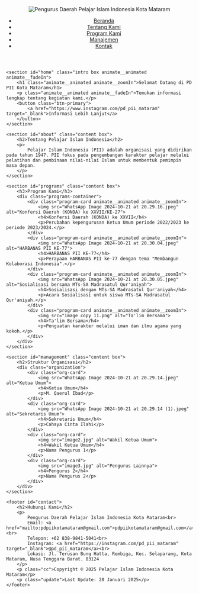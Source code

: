 <html lang="id">
<head>
    <meta charset="UTF-8">
    <meta name="viewport" content="width=device-width, initial-scale=1.0">
    <title>Pelajar Islam Indonesia Kota Mataram</title>
    <link rel="stylesheet" href="style.css">
    <link rel="stylesheet" href="https://cdnjs.cloudflare.com/ajax/libs/animate.css/4.1.1/animate.min.css"/>
    <link href="https://fonts.googleapis.com/css2?family=Roboto:wght@400;500;700&display=swap" rel="stylesheet">
</head>

<body>
    <header>
        <div class="logo">
            <img src="IMG_9420.PNG" alt="Pengurus Daerah Pelajar Islam Indonesia Kota Mataram">
        </div>
        <nav>
            <ul>
                <li><a href="#home">Beranda</a></li>
                <li><a href="#about">Tentang Kami</a></li>
                <li><a href="#programs">Program Kami</a></li>
                <li><a href="#management">Manajemen</a></li>
                <li><a href="#contact">Kontak</a></li>
            </ul>
        </nav>
    </header>

    <section id="home" class="intro box animate__animated animate__fadeIn">
        <h1 class="animate__animated animate__zoomIn">Selamat Datang di PD PII Kota Mataram</h1>
        <p class="animate__animated animate__fadeIn">Temukan informasi lengkap tentang kegiatan kami.</p>
        <button class="btn-primary">
            <a href="https://www.instagram.com/pd_pii_mataram" target="_blank">Informasi Lebih Lanjut</a>
        </button>
    </section>

    <section id="about" class="content box">
        <h2>Tentang Pelajar Islam Indonesia</h2>
        <p>
            Pelajar Islam Indonesia (PII) adalah organisasi yang didirikan pada tahun 1947. PII fokus pada pengembangan karakter pelajar melalui pelatihan dan pembinaan nilai-nilai Islam untuk membentuk pemimpin masa depan.
        </p>
    </section>

    <section id="programs" class="content box">
        <h3>Program Kami</h3>
        <div class="programs-container">
            <div class="program-card animate__animated animate__zoomIn">
                <img src="WhatsApp Image 2024-10-21 at 20.29.16.jpeg" alt="Konfersi Daerah (KONDA) ke XXVII/KE-27">
                <h4>Konfersi Daerah (KONDA) ke XXVII</h4>
                <p>Perubahan kepengurusan Ketua Umum periode 2022/2023 ke periode 2023/2024.</p>
            </div>
            <div class="program-card animate__animated animate__zoomIn">
                <img src="WhatsApp Image 2024-10-21 at 20.30.04.jpeg" alt="HARBANAS PII KE-77">
                <h4>HARBANAS PII KE-77</h4>
                <p>Perayaan HARBANAS PII ke-77 dengan tema "Membangun Kolaborasi Indonesia".</p>
            </div>
            <div class="program-card animate__animated animate__zoomIn">
                <img src="WhatsApp Image 2024-10-21 at 20.30.05.jpeg" alt="Sosialisasi bersama MTs-SA Madrasatul Qur'aniyah">
                <h4>Sosialisasi dengan MTs-SA Madrasatul Qur'aniyah</h4>
                <p>Acara Sosialisasi untuk siswa MTs-SA Madrasatul Qur'aniyah.</p>
            </div>
            <div class="program-card animate__animated animate__zoomIn">
                <img src="image copy 11.png" alt="Ta'lim Bersama">
                <h4>Ta'lim Bersama</h4>
                <p>Penguatan karakter melalui iman dan ilmu agama yang kokoh.</p>
            </div>
        </div>
    </section>

    <section id="management" class="content box">
        <h2>Struktur Organisasi</h2>
        <div class="organization">
            <div class="org-card">
                <img src="WhatsApp Image 2024-10-21 at 20.29.14.jpeg" alt="Ketua Umum">
                <h4>Ketua Umum</h4>
                <p>M. Qaerul Ibad</p>
            </div>
            <div class="org-card">
                <img src="WhatsApp Image 2024-10-21 at 20.29.14 (1).jpeg" alt="Sekretaris Umum">
                <h4>Sekretaris Umum</h4>
                <p>Cahaya Cinta Ilahi</p>
            </div>
            <div class="org-card">
                <img src="image2.jpg" alt="Wakil Ketua Umum">
                <h4>Wakil Ketua Umum</h4>
                <p>Nama Pengurus 1</p>
            </div>
            <div class="org-card">
                <img src="image3.jpg" alt="Pengurus Lainnya">
                <h4>Pengurus 2</h4>
                <p>Nama Pengurus 2</p>
            </div>
        </div>
    </section>

    <footer id="contact">
        <h2>Hubungi Kami</h2>
        <p>
            Pengurus Daerah Pelajar Islam Indonesia Kota Mataram<br>
            Email: <a href="mailto:pdpiikotamataram@gmail.com">pdpiikotamataram@gmail.com</a><br>
            Telepon: +62 838-9841-5041<br>
            Instagram: <a href="https://instagram.com/pd_pii_mataram" target="_blank">@pd_pii_mataram</a><br>
            Lokasi: Jl. Terusan Bung Hatta, Rembiga, Kec. Selaparang, Kota Mataram, Nusa Tenggara Barat. 83124
        </p>
        <p class="cc">Copyright © 2025 Pelajar Islam Indonesia Kota Mataram</p>
        <p class="update">Last Update: 28 Januari 2025</p>
    </footer>
</body>
</html>
